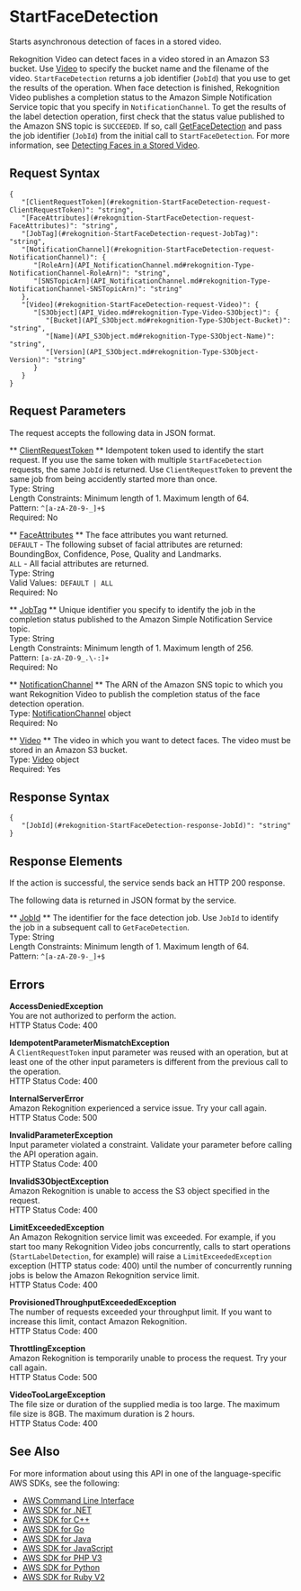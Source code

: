 # StartFaceDetection<a name="API_StartFaceDetection"></a>

Starts asynchronous detection of faces in a stored video\.

Rekognition Video can detect faces in a video stored in an Amazon S3 bucket\. Use [Video](API_Video.md) to specify the bucket name and the filename of the video\. `StartFaceDetection` returns a job identifier \(`JobId`\) that you use to get the results of the operation\. When face detection is finished, Rekognition Video publishes a completion status to the Amazon Simple Notification Service topic that you specify in `NotificationChannel`\. To get the results of the label detection operation, first check that the status value published to the Amazon SNS topic is `SUCCEEDED`\. If so, call [GetFaceDetection](API_GetFaceDetection.md) and pass the job identifier \(`JobId`\) from the initial call to `StartFaceDetection`\. For more information, see [Detecting Faces in a Stored Video](faces.md#faces-video)\.

## Request Syntax<a name="API_StartFaceDetection_RequestSyntax"></a>

```
{
   "[ClientRequestToken](#rekognition-StartFaceDetection-request-ClientRequestToken)": "string",
   "[FaceAttributes](#rekognition-StartFaceDetection-request-FaceAttributes)": "string",
   "[JobTag](#rekognition-StartFaceDetection-request-JobTag)": "string",
   "[NotificationChannel](#rekognition-StartFaceDetection-request-NotificationChannel)": { 
      "[RoleArn](API_NotificationChannel.md#rekognition-Type-NotificationChannel-RoleArn)": "string",
      "[SNSTopicArn](API_NotificationChannel.md#rekognition-Type-NotificationChannel-SNSTopicArn)": "string"
   },
   "[Video](#rekognition-StartFaceDetection-request-Video)": { 
      "[S3Object](API_Video.md#rekognition-Type-Video-S3Object)": { 
         "[Bucket](API_S3Object.md#rekognition-Type-S3Object-Bucket)": "string",
         "[Name](API_S3Object.md#rekognition-Type-S3Object-Name)": "string",
         "[Version](API_S3Object.md#rekognition-Type-S3Object-Version)": "string"
      }
   }
}
```

## Request Parameters<a name="API_StartFaceDetection_RequestParameters"></a>

The request accepts the following data in JSON format\.

 ** [ClientRequestToken](#API_StartFaceDetection_RequestSyntax) **   <a name="rekognition-StartFaceDetection-request-ClientRequestToken"></a>
Idempotent token used to identify the start request\. If you use the same token with multiple `StartFaceDetection` requests, the same `JobId` is returned\. Use `ClientRequestToken` to prevent the same job from being accidently started more than once\.   
Type: String  
Length Constraints: Minimum length of 1\. Maximum length of 64\.  
Pattern: `^[a-zA-Z0-9-_]+$`   
Required: No

 ** [FaceAttributes](#API_StartFaceDetection_RequestSyntax) **   <a name="rekognition-StartFaceDetection-request-FaceAttributes"></a>
The face attributes you want returned\.  
 `DEFAULT` \- The following subset of facial attributes are returned: BoundingBox, Confidence, Pose, Quality and Landmarks\.   
 `ALL` \- All facial attributes are returned\.  
Type: String  
Valid Values:` DEFAULT | ALL`   
Required: No

 ** [JobTag](#API_StartFaceDetection_RequestSyntax) **   <a name="rekognition-StartFaceDetection-request-JobTag"></a>
Unique identifier you specify to identify the job in the completion status published to the Amazon Simple Notification Service topic\.   
Type: String  
Length Constraints: Minimum length of 1\. Maximum length of 256\.  
Pattern: `[a-zA-Z0-9_.\-:]+`   
Required: No

 ** [NotificationChannel](#API_StartFaceDetection_RequestSyntax) **   <a name="rekognition-StartFaceDetection-request-NotificationChannel"></a>
The ARN of the Amazon SNS topic to which you want Rekognition Video to publish the completion status of the face detection operation\.  
Type: [NotificationChannel](API_NotificationChannel.md) object  
Required: No

 ** [Video](#API_StartFaceDetection_RequestSyntax) **   <a name="rekognition-StartFaceDetection-request-Video"></a>
The video in which you want to detect faces\. The video must be stored in an Amazon S3 bucket\.  
Type: [Video](API_Video.md) object  
Required: Yes

## Response Syntax<a name="API_StartFaceDetection_ResponseSyntax"></a>

```
{
   "[JobId](#rekognition-StartFaceDetection-response-JobId)": "string"
}
```

## Response Elements<a name="API_StartFaceDetection_ResponseElements"></a>

If the action is successful, the service sends back an HTTP 200 response\.

The following data is returned in JSON format by the service\.

 ** [JobId](#API_StartFaceDetection_ResponseSyntax) **   <a name="rekognition-StartFaceDetection-response-JobId"></a>
The identifier for the face detection job\. Use `JobId` to identify the job in a subsequent call to `GetFaceDetection`\.  
Type: String  
Length Constraints: Minimum length of 1\. Maximum length of 64\.  
Pattern: `^[a-zA-Z0-9-_]+$` 

## Errors<a name="API_StartFaceDetection_Errors"></a>

 **AccessDeniedException**   
You are not authorized to perform the action\.  
HTTP Status Code: 400

 **IdempotentParameterMismatchException**   
A `ClientRequestToken` input parameter was reused with an operation, but at least one of the other input parameters is different from the previous call to the operation\.  
HTTP Status Code: 400

 **InternalServerError**   
Amazon Rekognition experienced a service issue\. Try your call again\.  
HTTP Status Code: 500

 **InvalidParameterException**   
Input parameter violated a constraint\. Validate your parameter before calling the API operation again\.  
HTTP Status Code: 400

 **InvalidS3ObjectException**   
Amazon Rekognition is unable to access the S3 object specified in the request\.  
HTTP Status Code: 400

 **LimitExceededException**   
An Amazon Rekognition service limit was exceeded\. For example, if you start too many Rekognition Video jobs concurrently, calls to start operations \(`StartLabelDetection`, for example\) will raise a `LimitExceededException` exception \(HTTP status code: 400\) until the number of concurrently running jobs is below the Amazon Rekognition service limit\.   
HTTP Status Code: 400

 **ProvisionedThroughputExceededException**   
The number of requests exceeded your throughput limit\. If you want to increase this limit, contact Amazon Rekognition\.  
HTTP Status Code: 400

 **ThrottlingException**   
Amazon Rekognition is temporarily unable to process the request\. Try your call again\.  
HTTP Status Code: 500

 **VideoTooLargeException**   
The file size or duration of the supplied media is too large\. The maximum file size is 8GB\. The maximum duration is 2 hours\.   
HTTP Status Code: 400

## See Also<a name="API_StartFaceDetection_SeeAlso"></a>

For more information about using this API in one of the language\-specific AWS SDKs, see the following:
+  [AWS Command Line Interface](https://docs.aws.amazon.com/goto/aws-cli/rekognition-2016-06-27/StartFaceDetection) 
+  [AWS SDK for \.NET](https://docs.aws.amazon.com/goto/DotNetSDKV3/rekognition-2016-06-27/StartFaceDetection) 
+  [AWS SDK for C\+\+](https://docs.aws.amazon.com/goto/SdkForCpp/rekognition-2016-06-27/StartFaceDetection) 
+  [AWS SDK for Go](https://docs.aws.amazon.com/goto/SdkForGoV1/rekognition-2016-06-27/StartFaceDetection) 
+  [AWS SDK for Java](https://docs.aws.amazon.com/goto/SdkForJava/rekognition-2016-06-27/StartFaceDetection) 
+  [AWS SDK for JavaScript](https://docs.aws.amazon.com/goto/AWSJavaScriptSDK/rekognition-2016-06-27/StartFaceDetection) 
+  [AWS SDK for PHP V3](https://docs.aws.amazon.com/goto/SdkForPHPV3/rekognition-2016-06-27/StartFaceDetection) 
+  [AWS SDK for Python](https://docs.aws.amazon.com/goto/boto3/rekognition-2016-06-27/StartFaceDetection) 
+  [AWS SDK for Ruby V2](https://docs.aws.amazon.com/goto/SdkForRubyV2/rekognition-2016-06-27/StartFaceDetection) 